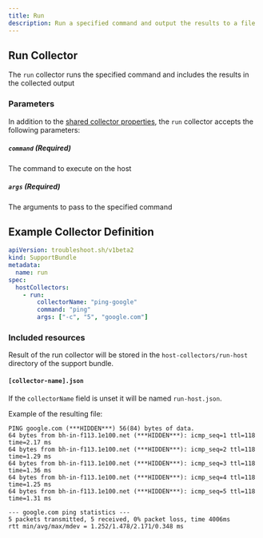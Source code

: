 ```yaml
---
title: Run
description: Run a specified command and output the results to a file
---
```

## Run Collector

The `run` collector runs the specified command and includes the results in the collected output

### Parameters

In addition to the [shared collector properties](/collect/collectors/#shared-properties), the `run` collector accepts the following parameters:

##### `command` (Required)
The command to execute on the host

##### `args` (Required)
The arguments to pass to the specified command

## Example Collector Definition

```yaml
apiVersion: troubleshoot.sh/v1beta2
kind: SupportBundle
metadata:
  name: run
spec:
  hostCollectors:
    - run:
        collectorName: "ping-google"
        command: "ping"
        args: ["-c", "5", "google.com"]
```

### Included resources

Result of the run collector will be stored in the `host-collectors/run-host` directory of the support bundle.

#### `[collector-name].json`

If the `collectorName` field is unset it will be named `run-host.json`.

Example of the resulting file:

```
PING google.com (***HIDDEN***) 56(84) bytes of data.
64 bytes from bh-in-f113.1e100.net (***HIDDEN***): icmp_seq=1 ttl=118 time=2.17 ms
64 bytes from bh-in-f113.1e100.net (***HIDDEN***): icmp_seq=2 ttl=118 time=1.29 ms
64 bytes from bh-in-f113.1e100.net (***HIDDEN***): icmp_seq=3 ttl=118 time=1.36 ms
64 bytes from bh-in-f113.1e100.net (***HIDDEN***): icmp_seq=4 ttl=118 time=1.25 ms
64 bytes from bh-in-f113.1e100.net (***HIDDEN***): icmp_seq=5 ttl=118 time=1.31 ms

--- google.com ping statistics ---
5 packets transmitted, 5 received, 0% packet loss, time 4006ms
rtt min/avg/max/mdev = 1.252/1.478/2.171/0.348 ms
```
